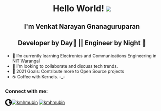 # <p align="center">  Hello World! <img src="https://media.giphy.com/media/hvRJCLFzcasrR4ia7z/giphy.gif" width="25px">
## <p align="center"> I'm Venkat Narayan Gnanaguruparan 
## <p align="center"> Developer by Day🌅 || Engineer by Night 🌇

- 🌱 I’m currently learning Electronics and Communications Engineering in NIT Warangal 
- 👯 I'm looking to collaborate and discuss tech trends. 
- 🎯 2021 Goals: Contribute more to Open Source projects
- ☕ Coffee with Kernels. -_-

### Connect with me:

[<img align="left" alt="codeSTACKr.com" width="22px" src="https://raw.githubusercontent.com/iconic/open-iconic/master/svg/globe.svg" />][website]
<a href="https://linkedin.com/in/vnkt777" target="blank"><img align="center" src="https://github.com/kmhmubin/kmhmubin/blob/master/assets/linkedin.svg" alt="kmhmubin" height="30" width="30" /></a>    <a href="https://instagram.com/venkatnarayan.g" target="blank"><img align="center" src="https://github.com/kmhmubin/kmhmubin/blob/master/assets/instagram.svg" alt="kmhmubin" height="30" width="30" /></a>

<br />


[website]: https://vnkt777.nicepage.io
</center>
